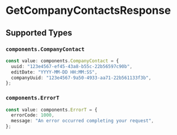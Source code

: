 # GetCompanyContactsResponse


## Supported Types

### `components.CompanyContact`

```typescript
const value: components.CompanyContact = {
  uuid: "123e4567-ef45-43a8-b55c-22b56597c90b",
  editDate: "YYYY-MM-DD HH:MM:SS",
  companyUuid: "123e4567-9a50-4933-aa71-22b561133f3b",
};
```

### `components.ErrorT`

```typescript
const value: components.ErrorT = {
  errorCode: 1000,
  message: "An error occurred completing your request",
};
```

